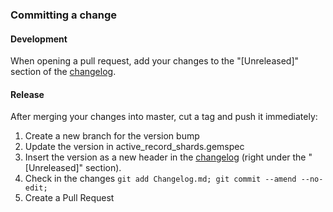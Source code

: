 ### Committing a change

#### Development

When opening a pull request, add your changes to the "[Unreleased]" section of the [changelog](https://github.com/zendesk/active_record_shards/blob/master/Changelog.md).

#### Release

After merging your changes into master, cut a tag and push it immediately:

1.  Create a new branch for the version bump
2.  Update the version in active_record_shards.gemspec
2.  Insert the version as a new header in the [changelog](https://github.com/zendesk/active_record_shards/blob/master/Changelog.md)
    (right under the "[Unreleased]" section).
3.  Check in the changes `git add Changelog.md; git commit --amend --no-edit;`
4.  Create a Pull Request
